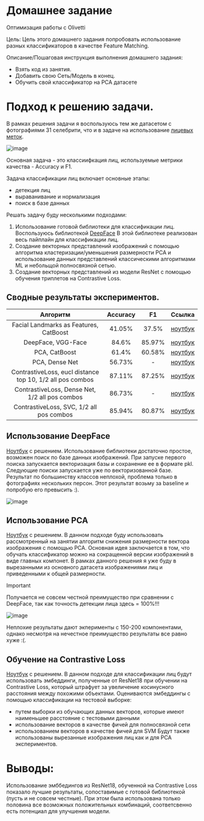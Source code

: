 # Домашнее задание
Оптимизация работы с Olivetti

Цель:
Цель этого домашнего задания попробовать использование разных классификаторов в качестве Feature Matching.

Описание/Пошаговая инструкция выполнения домашнего задания:
- Взять код из занятия.
- Добавить свою Сеть/Модель в конец.
- Обучить свой классификатор на PCA датасете

# Подход к решению задачи.
В рамках решения задачи я воспользуюсь тем же датасетом c фотографиями 31 селебрити, что и в задаче на использование [лицевых меток](https://www.kaggle.com/datasets/vasukipatel/face-recognition-dataset).

![image](https://github.com/user-attachments/assets/07b3e31e-a419-44c4-a21a-e9b24f5f2427)


Основная задача - это классиифкация лиц, используемые метрики качества - Accuracy и F1.

Задача классификации лиц включает основные этапы:
- детекция лиц
- выраванивание и нормализация
- поиск в базе данных

Решать задачу буду несколькими подходами:
1. Использование готовой библиотеки для классификации лиц. Воспользуюсь библиотекой [DeepFace](https://github.com/serengil/deepface/tree/master) В этой библиотеке реализован весь пайплайн для классификации лиц.
2. Создание векторных представлений изображений с помощью алгоритма кластеризации/уменьшения размерности PCA и использование данных представлений классическими алгоритмами ML и небольщой полносвязной сетью.
3. Создание векторных представлений из модели ResNet с помощью обучения триплетов на Contrastive Loss.

## Сводные результаты экспериментов.

| Алгоритм | Accuracy   | F1    |Ссылка    |
| :---:   | :---: | :---: |:---: |
| Facial Landmarks as Features, CatBoost| 41.05%   | 37.5%| [ноутбук](https://github.com/shakhovak/CV_OTUS_course/blob/master/HW8/HW7_Face_Landmarks_Detectorv4.ipynb)|
| DeepFace, VGG-Face  | 84.6%   |85.97% |[ноутбук](https://github.com/shakhovak/CV_OTUS_course/blob/master/HW8/DeepFace_class.ipynb)|
| PCA, CatBoost  | 61.4%  | 60.58%  |[ноутбук](https://github.com/shakhovak/CV_OTUS_course/blob/master/HW8/HW8_Face_recognition.ipynb)|
| PCA, Dense Net  | 56.73%  | -  |[ноутбук](https://github.com/shakhovak/CV_OTUS_course/blob/master/HW8/HW8_Face_recognition.ipynb)|
| ContrastiveLoss, eucl distance top 10, 1/2 all pos combos  | 87.11%  | 87.25%   |[ноутбук](https://github.com/shakhovak/CV_OTUS_course/blob/master/HW8/triplet_loss_model_train4.ipynb)|
| ContrastiveLoss, Dense Net, 1/2 all pos combos  | 86.73%  | -  |[ноутбук](https://github.com/shakhovak/CV_OTUS_course/blob/master/HW8/triplet_loss_model_train4.ipynb)|
| ContrastiveLoss, SVC, 1/2 all pos combos  | 85.94%  | 80.87%  |[ноутбук](https://github.com/shakhovak/CV_OTUS_course/blob/master/HW8/triplet_loss_model_train4.ipynb)|

## Использование DeepFace
[Ноутбук](https://github.com/shakhovak/CV_OTUS_course/blob/master/HW8/DeepFace_class.ipynb) с решением.  Использование библиотеки достаточно простое, возможен поиск по базе данных изображений. При запуске первого поиска запускается векторизация базы и сохранение ее в формате pkl. Следующие поиски запускается уже по векторизованной базе. Результат по большинству классов неплохой, проблема только в фотографиях нескольких персон. Этот результат возьму за baseline и попробую его превысить :).

![image](https://github.com/user-attachments/assets/4e769590-5020-4677-91c6-873cbcb55ce8)

## Использование PCA
[Ноутбук](https://github.com/shakhovak/CV_OTUS_course/blob/master/HW8/HW8_Face_recognition.ipynb) с решением.
В данном подходе буду использовать рассмотренный на занятии алгоритм снижения размерности вектора изображения с помощью PCA. Основная идея заключается в том, что обучать классификатор можно на сокращенной версии изображений в виде главных компонет. В рамках данного решения я уже буду в вырезанными из основного датасета изображениями лиц и приведенными к общей размерности. 
> [!IMPORTANT]
> Получается не совсем честной преимущество при сравнении с DeepFace, так как точность детекции лица здесь = 100%!!!

![image](https://github.com/user-attachments/assets/cbfba114-dbb4-45f8-8dc9-c5d4523e1b80)

Неплохие результаты дают экперименты с 150-200 компонентами, однако несмотря на нечестное преимущество результаты все равно хуже :(.

## Обучение на Contrastive Loss
[Ноутбук](https://github.com/shakhovak/CV_OTUS_course/blob/master/HW8/triplet_loss_model_train4.ipynb) с решением.
В данном подходе для классификации лиц будут использовать эмбеддинги, полученные от ResNet18 при обучении на Contrastive Loss, который штрафует за увеличение косинусного расстояния между похожими объектами. Оцениваются эмбеддингы с помощью классификации на тестовой выборке: 
- путем выборки из обучающих данных векторов, которые имеют наименьшее расстояние с тестовыми данными
- использование векторов в качестве фичей для полносвязной сети
- использованием векторов в качестве фичей для SVM
Будут также использованы вырезанные изображения лиц как и для PCA экспериментов.

# Выводы:
Использование эмббедингов из ResNet18, обученной на Contrastive Loss показало лучшие результаты, сопоставимые с готовой библиотекой (пусть и не совсем честные). При этом была использована только половина все возможных положительных комбинаций, соответсвенно есть потенциал для улучшения модели.
